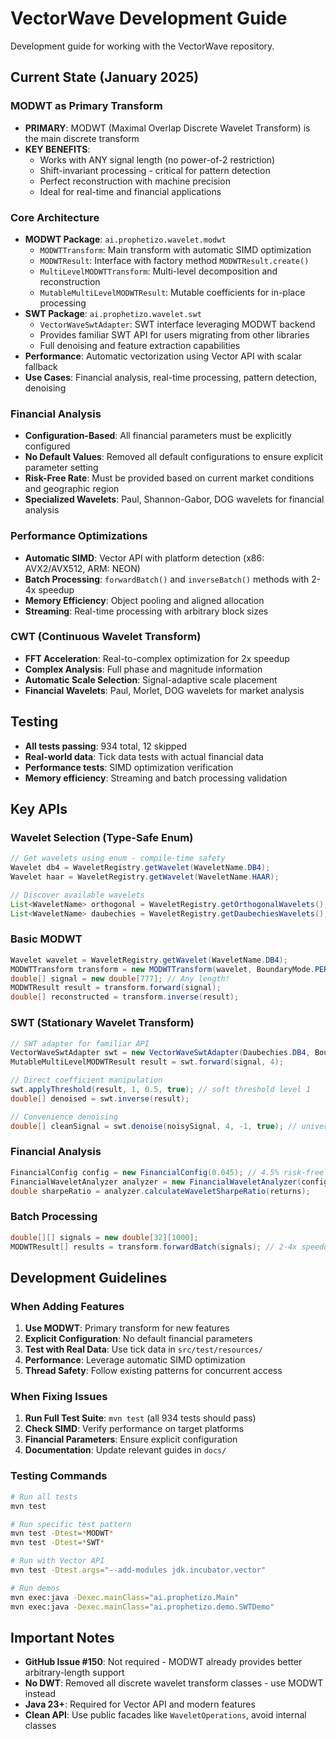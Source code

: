# VectorWave Development Guide

Development guide for working with the VectorWave repository.

## Current State (January 2025)

### MODWT as Primary Transform
- **PRIMARY**: MODWT (Maximal Overlap Discrete Wavelet Transform) is the main discrete transform
- **KEY BENEFITS**:
  - Works with ANY signal length (no power-of-2 restriction)
  - Shift-invariant processing - critical for pattern detection
  - Perfect reconstruction with machine precision
  - Ideal for real-time and financial applications

### Core Architecture
- **MODWT Package**: `ai.prophetizo.wavelet.modwt`
  - `MODWTTransform`: Main transform with automatic SIMD optimization
  - `MODWTResult`: Interface with factory method `MODWTResult.create()`
  - `MultiLevelMODWTTransform`: Multi-level decomposition and reconstruction
  - `MutableMultiLevelMODWTResult`: Mutable coefficients for in-place processing
- **SWT Package**: `ai.prophetizo.wavelet.swt`
  - `VectorWaveSwtAdapter`: SWT interface leveraging MODWT backend
  - Provides familiar SWT API for users migrating from other libraries
  - Full denoising and feature extraction capabilities
- **Performance**: Automatic vectorization using Vector API with scalar fallback
- **Use Cases**: Financial analysis, real-time processing, pattern detection, denoising

### Financial Analysis
- **Configuration-Based**: All financial parameters must be explicitly configured
- **No Default Values**: Removed all default configurations to ensure explicit parameter setting
- **Risk-Free Rate**: Must be provided based on current market conditions and geographic region
- **Specialized Wavelets**: Paul, Shannon-Gabor, DOG wavelets for financial analysis

### Performance Optimizations
- **Automatic SIMD**: Vector API with platform detection (x86: AVX2/AVX512, ARM: NEON)
- **Batch Processing**: `forwardBatch()` and `inverseBatch()` methods with 2-4x speedup
- **Memory Efficiency**: Object pooling and aligned allocation
- **Streaming**: Real-time processing with arbitrary block sizes

### CWT (Continuous Wavelet Transform)
- **FFT Acceleration**: Real-to-complex optimization for 2x speedup
- **Complex Analysis**: Full phase and magnitude information
- **Automatic Scale Selection**: Signal-adaptive scale placement
- **Financial Wavelets**: Paul, Morlet, DOG wavelets for market analysis

## Testing
- **All tests passing**: 934 total, 12 skipped
- **Real-world data**: Tick data tests with actual financial data
- **Performance tests**: SIMD optimization verification
- **Memory efficiency**: Streaming and batch processing validation

## Key APIs

### Wavelet Selection (Type-Safe Enum)
```java
// Get wavelets using enum - compile-time safety
Wavelet db4 = WaveletRegistry.getWavelet(WaveletName.DB4);
Wavelet haar = WaveletRegistry.getWavelet(WaveletName.HAAR);

// Discover available wavelets
List<WaveletName> orthogonal = WaveletRegistry.getOrthogonalWavelets();
List<WaveletName> daubechies = WaveletRegistry.getDaubechiesWavelets();
```

### Basic MODWT
```java
Wavelet wavelet = WaveletRegistry.getWavelet(WaveletName.DB4);
MODWTTransform transform = new MODWTTransform(wavelet, BoundaryMode.PERIODIC);
double[] signal = new double[777]; // Any length!
MODWTResult result = transform.forward(signal);
double[] reconstructed = transform.inverse(result);
```

### SWT (Stationary Wavelet Transform)
```java
// SWT adapter for familiar API
VectorWaveSwtAdapter swt = new VectorWaveSwtAdapter(Daubechies.DB4, BoundaryMode.PERIODIC);
MutableMultiLevelMODWTResult result = swt.forward(signal, 4);

// Direct coefficient manipulation
swt.applyThreshold(result, 1, 0.5, true); // soft threshold level 1
double[] denoised = swt.inverse(result);

// Convenience denoising
double[] cleanSignal = swt.denoise(noisySignal, 4, -1, true); // universal threshold
```

### Financial Analysis
```java
FinancialConfig config = new FinancialConfig(0.045); // 4.5% risk-free rate
FinancialWaveletAnalyzer analyzer = new FinancialWaveletAnalyzer(config);
double sharpeRatio = analyzer.calculateWaveletSharpeRatio(returns);
```

### Batch Processing
```java
double[][] signals = new double[32][1000];
MODWTResult[] results = transform.forwardBatch(signals); // 2-4x speedup
```

## Development Guidelines

### When Adding Features
1. **Use MODWT**: Primary transform for new features
2. **Explicit Configuration**: No default financial parameters
3. **Test with Real Data**: Use tick data in `src/test/resources/`
4. **Performance**: Leverage automatic SIMD optimization
5. **Thread Safety**: Follow existing patterns for concurrent access

### When Fixing Issues
1. **Run Full Test Suite**: `mvn test` (all 934 tests should pass)
2. **Check SIMD**: Verify performance on target platforms
3. **Financial Parameters**: Ensure explicit configuration
4. **Documentation**: Update relevant guides in `docs/`

### Testing Commands
```bash
# Run all tests
mvn test

# Run specific test pattern
mvn test -Dtest=*MODWT*
mvn test -Dtest=*SWT*

# Run with Vector API
mvn test -Dtest.args="--add-modules jdk.incubator.vector"

# Run demos
mvn exec:java -Dexec.mainClass="ai.prophetizo.Main"
mvn exec:java -Dexec.mainClass="ai.prophetizo.demo.SWTDemo"
```

## Important Notes

- **GitHub Issue #150**: Not required - MODWT already provides better arbitrary-length support
- **No DWT**: Removed all discrete wavelet transform classes - use MODWT instead
- **Java 23+**: Required for Vector API and modern features
- **Clean API**: Use public facades like `WaveletOperations`, avoid internal classes